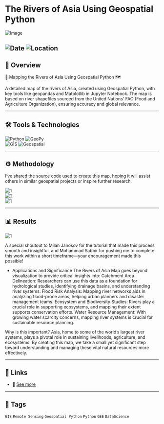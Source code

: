 # The Rivers of Asia Using Geospatial Python 

![Image](https://framerusercontent.com/images/vJKEs5iNPNDKHzRYx8i1tONM.png?width=1173&height=898)  

![Date](https://img.shields.io/badge/27/12/2024-27/12/2024-blue) 
![Location](https://img.shields.io/badge/Location-Rajshahi-green) 
---

## 📝 Overview
🌊 Mapping the Rivers of Asia Using Geospatial Python 🗺️

A detailed map of the rivers of Asia, created using Geospatial Python, with key tools like geopandas and Matplotlib in Jupyter Notebook. The map is based on river shapefiles sourced from the United Nations' FAO (Food and Agriculture Organization), ensuring accuracy and global relevance.

---

## 🛠️ Tools & Technologies
![Python](https://img.shields.io/badge/Python-3.9-blue)
![GeoPy](https://img.shields.io/badge/Geospatial%Python-red)  
![GIS](https://img.shields.io/badge/GIS-ArcGIS-green) 
![Geospatial](https://img.shields.io/badge/Geospatial-Data%20Science-lightgrey)  

---

## ⚙️ Methodology
I’ve shared the source code used to create this map, hoping it will assist others in similar geospatial projects or inspire further research.

![1](https://framerusercontent.com/images/iBIplUykOzpcyZxPujmrN5xwWQU.png?scale-down-to=1024&width=1433&height=1077)  
![2](https://framerusercontent.com/images/NvwLwCEq1TCG8id78mRTecjMMg.png?scale-down-to=1024&width=1440&height=1079)  
![1](https://framerusercontent.com/images/5iOI3G5Thkw4dA5jhuISUWQ5FU8.png?scale-down-to=1024&width=1441&height=1079)  
 

---

## 📊 Results

![1](https://framerusercontent.com/images/POvUG1cQDp1sj2nzxXrTsXEuU.png?scale-down-to=1024&width=1438&height=1079)   

A special shoutout to Milan Janosov for the tutorial that made this process smooth and insightful, and Mohammad Sabbir for pushing me to complete this work within a short timeframe—your encouragement made this possible!

- Applications and Significance
The Rivers of Asia Map goes beyond visualization to provide critical insights into:
Catchment Area Delineation: Researchers can use this data as a foundation for hydrological studies, identifying drainage basins, and understanding river systems.
Flood Risk Analysis: Mapping river networks aids in analyzing flood-prone areas, helping urban planners and disaster management teams.
Ecosystem and Biodiversity Studies: Rivers play a crucial role in supporting ecosystems, and mapping their extent supports conservation efforts.
Water Resource Management: With growing water scarcity concerns, mapping river systems is crucial for sustainable resource planning.

Why is this important?
Asia, home to some of the world’s largest river systems, plays a pivotal role in sustaining livelihoods, agriculture, and ecosystems. By creating this map, we take a small yet significant step toward understanding and managing these vital natural resources more effectively.

---

## 📎 Links
- 🔗 [See more](https://www.linkedin.com/posts/imtiajiqbalmahfuj_rivers-of-asia-with-python-codes-activity-7277234086350348289-TLO4?utm_source=share&utm_medium=member_desktop)  

---

## 🔖 Tags
`GIS` `Remote Sensing` `Geospatial Python` `Python` `GEE` `DataScience`  

